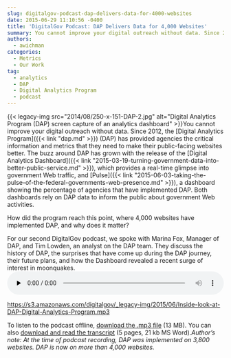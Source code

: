 ```yaml
---
slug: digitalgov-podcast-dap-delivers-data-for-4000-websites
date: 2015-06-29 11:10:56 -0400
title: 'DigitalGov Podcast: DAP Delivers Data for 4,000 Websites'
summary: You cannot improve your digital outreach without data. Since 2012, the Digital Analytics Program (DAP) has provided agencies the critical information and metrics that they need to make their public-facing websites better. The buzz around DAP has grown with the release of
authors:
  - awichman
categories:
  - Metrics
  - Our Work
tag:
  - analytics
  - DAP
  - Digital Analytics Program
  - podcast
---
```


{{< legacy-img src="2014/08/250-x-151-DAP-2.jpg" alt="Digital Analytics Program (DAP) screen capture of an analytics dashboard" >}}You cannot improve your digital outreach without data. Since 2012, the [Digital Analytics Program]({{< link "dap.md" >}}) (DAP) has provided agencies the critical information and metrics that they need to make their public-facing websites better. The buzz around DAP has grown with the release of the [Digital Analytics Dashboard]({{< link "2015-03-19-turning-government-data-into-better-public-service.md" >}}), which provides a real-time glimpse into government Web traffic, and [Pulse]({{< link "2015-06-03-taking-the-pulse-of-the-federal-governments-web-presence.md" >}}), a dashboard showing the percentage of agencies that have implemented DAP. Both dashboards rely on DAP data to inform the public about government Web activities.

How did the program reach this point, where 4,000 websites have implemented DAP, and why does it matter?

For our second DigitalGov podcast, we spoke with Marina Fox, Manager of DAP, and Tim Lowden, an analyst on the DAP team. They discuss the history of DAP, the surprises that have come up during the DAP journey, their future plans, and how the Dashboard revealed a recent surge of interest in moonquakes.<audio class="wp-audio-shortcode" id="audio-280092-2" preload="none" style="width: 100%;" controls="controls"><source type="audio/mpeg" src="https://s3.amazonaws.com/digitalgov/_legacy-img/2015/06/Inside-look-at-DAP-Digital-Analytics-Program.mp3?_=2" />

<https://s3.amazonaws.com/digitalgov/_legacy-img/2015/06/Inside-look-at-DAP-Digital-Analytics-Program.mp3></audio> 

 

To listen to the podcast offline, [download the .mp3 file](https://s3.amazonaws.com/digitalgov/_legacy-img/2015/06/Inside-look-at-DAP-Digital-Analytics-Program.mp3 "Listen to An Inside look at the Digital Analytics Program") (13 MB). You can also [download and read the transcript](https://s3.amazonaws.com/digitalgov/_legacy-img/2015/06/Podcast-Transcript-Inside-look-at-the-Digital-Analytics-Program-DAP.docx) (5 pages, 21 kb MS Word)._Author&#8217;s note: At the time of podcast recording, DAP was implemented on 3,800 websites. DAP is now on more than 4,000 websites._